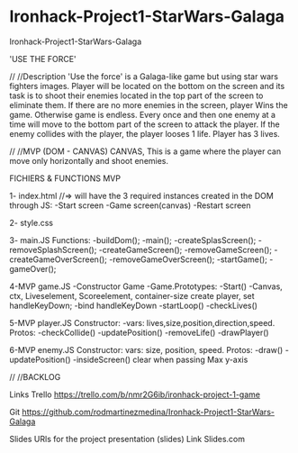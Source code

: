 # Ironhack-Project1-StarWars-Galaga
Ironhack-Project1-StarWars-Galaga

'USE THE FORCE'


//
//Description
'Use the force' is a Galaga-like game but using star wars fighters images. 
Player will be located on the bottom on the screen and its task is to shoot their enemies located in the top part of the screen to eliminate them. 
If there are no more enemies in the screen, player Wins the game. Otherwise game is endless.
Every once and then one enemy at a time will move to the bottom part of the screen to attack the player. If the enemy collides with the player, the player looses 1 life.
Player has 3 lives. 


//
//MVP (DOM - CANVAS)
CANVAS, This is a game where the player can move only horizontally and shoot enemies.


FICHIERS & FUNCTIONS
MVP

1-
index.html //=> will have the 3 required instances created 
	in the DOM through JS: 
	-Start screen
	-Game screen(canvas)
	-Restart screen

2-
style.css

3-
main.JS
	Functions:
		-buildDom();
		-main();
			-createSplasScreen();
			-removeSplashScreen();
			-createGameScreen();
			-removeGameScreen();
			-createGameOverScreen();
			-removeGameOverScreen();
			-startGame();
			-gameOver();

4-MVP
game.JS
	-Constructor Game
	-Game.Prototypes:
		-Start()
			-Canvas, ctx, Liveselement, Scoreelement, container-size
			create player, set handleKeyDown;
			-bind handleKeyDown
	-startLoop()
	-checkLives()

5-MVP
	player.JS
		Constructor:
			-vars: lives,size,position,direction,speed.
		Protos:
			-checkCollide()
			-updatePosition()
			-removeLife()
			-drawPlayer()

6-MVP
enemy.JS
	Constructor:
		vars: size, position, speed.
	Protos:
		-draw()
		-updatePosition()
		-insideScreen() clear when passing Max y-axis


//
//BACKLOG


Links
Trello
https://trello.com/b/nmr2G6ib/ironhack-project-1-game

Git
https://github.com/rodmartinezmedina/Ironhack-Project1-StarWars-Galaga

Slides
URls for the project presentation (slides) Link Slides.com
